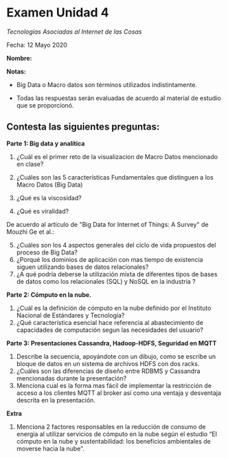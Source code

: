 # Examen Unidad 4

*Tecnologías Asociadas al Internet de las Cosas*

Fecha: 12 Mayo 2020

**Nombre:**

**Notas:**

*   Big Data o Macro datos son términos utilizados indistintamente.

*   Todas las respuestas serán evaluadas de acuerdo al material de estudio que se proporcionó.

## Contesta las siguientes preguntas:

**Parte 1: Big data y analítica**

1.  ¿Cuál es el primer reto de la visualizacion de Macro Datos mencionado en clase?

2.  ¿Cuáles son las 5 características Fundamentales que distinguen a los Macro Datos (Big Data)
3.  ¿Qué es la viscosidad?
4.  ¿Qué es viralidad?

De acuerdo al artículo de  "Big Data for Internet of Things: A Survey" de Mouzhi Ge et al.:

5.  ¿Cuáles son los 4 aspectos generales del ciclo de vida propuestos del proceso de Big Data?
6.  ¿Porqué los dominios de aplicación con mas tiempo de existencia siguen utilizando bases de datos relacionales?
7.  ¿A qué podría deberse la utilización mixta de diferentes tipos de bases de datos como los relacionales (SQL) y NoSQL en la industria ?



**Parte 2: Cómputo en la nube.**

1.  ¿Cuál es la definición de cómputo en la nube  definido por el Instituto Nacional de Estándares y Tecnología?
2.  ¿Qué característica esencial  hace referencia al abastecimiento de capacidades de computación segun las necesidades del usuario?



**Parte 3: Presentaciones Cassandra, Hadoop-HDFS, Seguridad en MQTT**



1.  Describe la secuencia, apoyándote con un dibujo, como se escribe un bloque de datos en un sistema de archivos HDFS con dos racks.
2.  ¿Cuáles son las diferencias de diseño entre RDBMS y Cassandra mencionadas durante la presentación?
3.  Menciona cual es la forma mas fácil de implementar la restricción de acceso a los clientes MQTT al broker  así como una ventaja y desventaja descrita en la presentación. 



**Extra**

1.  Menciona 2 factores responsables en la reducción de consumo de energía al utilizar servicios de cómputo en la nube según el estudio “El cómputo en la nube y sustentabilidad: los beneficios ambientales de moverse hacia la nube”. 









